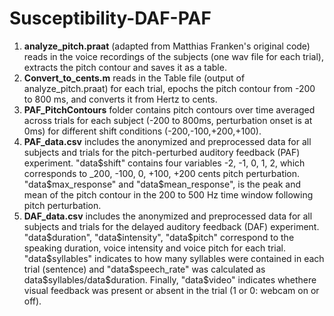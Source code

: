 # Susceptibility-DAF-PAF

1) **analyze_pitch.praat** (adapted from Matthias Franken's original code) reads in the voice recordings of the subjects (one wav file for each trial), extracts the pitch contour and saves it as a table.
2) **Convert_to_cents.m** reads in the Table file (output of analyze_pitch.praat) for each trial, epochs the pitch contour from -200 to 800 ms, and converts it from Hertz to cents.
3) **PAF_PitchContours** folder contains pitch contours over time averaged across trials for each subject (-200 to 800ms, perturbation onset is at 0ms) for different shift conditions (-200,-100,+200,+100).
4) **PAF_data.csv** includes the anonymized and preprocessed data for all subjects and trials for the pitch-perturbed auditory feedback (PAF) experiment. "data$shift" contains four variables -2, -1, 0, 1, 2, which corresponds to _200, -100, 0, +100, +200 cents pitch perturbation. "data$max_response" and "data$mean_response", is the peak and mean of the pitch contour in the 200 to 500 Hz time window following pitch perturbation.
5) **DAF_data.csv** includes the anonymized and preprocessed data for all subjects and trials for the delayed auditory feedback (DAF) experiment. "data$duration", "data$intensity", "data$pitch" correspond to the speaking duration, voice intensity and voice pitch for each trial. "data$syllables" indicates to how many syllables were contained in each trial (sentence) and "data$speech_rate" was calculated as data$syllables/data$duration. Finally, "data$video" indicates whethere visual feedback was present or absent in the trial (1 or 0: webcam on or off).
